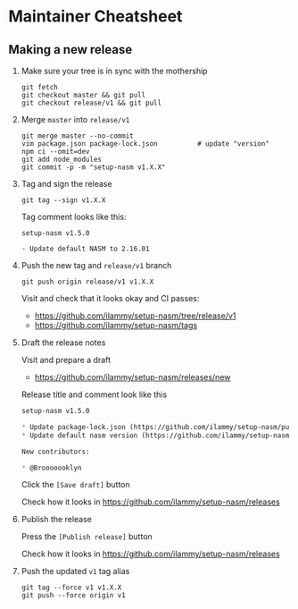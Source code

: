 Maintainer Cheatsheet
=====================

## Making a new release

1. Make sure your tree is in sync with the mothership

    ```
    git fetch
    git checkout master && git pull
    git checkout release/v1 && git pull
    ```

2. Merge `master` into `release/v1`

    ```
    git merge master --no-commit
    vim package.json package-lock.json          # update "version"
    npm ci --omit=dev
    git add node_modules
    git commit -p -m "setup-nasm v1.X.X"
    ```

3. Tag and sign the release

    ```
    git tag --sign v1.X.X
    ```

    Tag comment looks like this:
    ```
    setup-nasm v1.5.0

    - Update default NASM to 2.16.01
    ```

4. Push the new tag and `release/v1` branch

    ```
    git push origin release/v1 v1.X.X
    ```

    Visit and check that it looks okay and CI passes:

    * https://github.com/ilammy/setup-nasm/tree/release/v1
    * https://github.com/ilammy/setup-nasm/tags

5. Draft the release notes

    Visit and prepare a draft

    * https://github.com/ilammy/setup-nasm/releases/new

    Release title and comment look like this

    ```markdown
    setup-nasm v1.5.0

    * Update package-lock.json (https://github.com/ilammy/setup-nasm/pull/39)
    * Update default nasm version (https://github.com/ilammy/setup-nasm/pull/38)

    New contributors:

    * @Brooooooklyn
    ```

    Click the `[Save draft]` button

    Check how it looks in https://github.com/ilammy/setup-nasm/releases

6. Publish the release

    Press the `[Publish release]` button

    Check how it looks in https://github.com/ilammy/setup-nasm/releases

7. Push the updated `v1` tag alias

    ```
    git tag --force v1 v1.X.X
    git push --force origin v1
    ```
